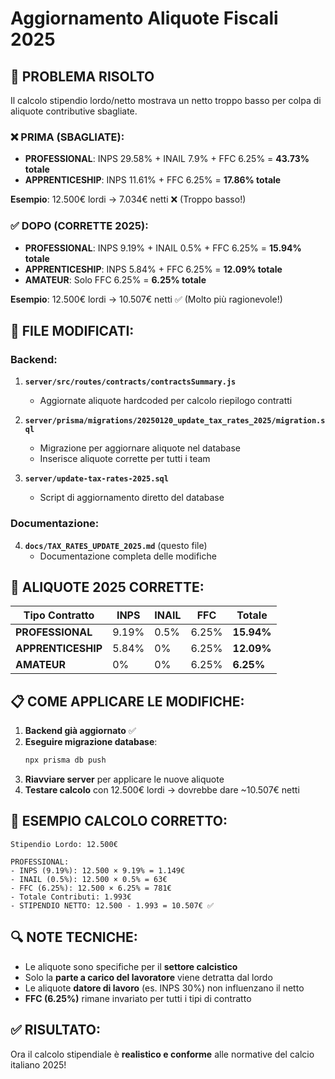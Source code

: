 # Aggiornamento Aliquote Fiscali 2025

## 🎯 **PROBLEMA RISOLTO**
Il calcolo stipendio lordo/netto mostrava un netto troppo basso per colpa di aliquote contributive sbagliate.

### **❌ PRIMA (SBAGLIATE):**
- **PROFESSIONAL**: INPS 29.58% + INAIL 7.9% + FFC 6.25% = **43.73% totale**
- **APPRENTICESHIP**: INPS 11.61% + FFC 6.25% = **17.86% totale**

**Esempio**: 12.500€ lordi → 7.034€ netti ❌ (Troppo basso!)

### **✅ DOPO (CORRETTE 2025):**
- **PROFESSIONAL**: INPS 9.19% + INAIL 0.5% + FFC 6.25% = **15.94% totale**
- **APPRENTICESHIP**: INPS 5.84% + FFC 6.25% = **12.09% totale**
- **AMATEUR**: Solo FFC 6.25% = **6.25% totale**

**Esempio**: 12.500€ lordi → 10.507€ netti ✅ (Molto più ragionevole!)

## 📂 **FILE MODIFICATI:**

### **Backend:**
1. **`server/src/routes/contracts/contractsSummary.js`**
   - Aggiornate aliquote hardcoded per calcolo riepilogo contratti

2. **`server/prisma/migrations/20250120_update_tax_rates_2025/migration.sql`**
   - Migrazione per aggiornare aliquote nel database
   - Inserisce aliquote corrette per tutti i team

3. **`server/update-tax-rates-2025.sql`**
   - Script di aggiornamento diretto del database

### **Documentazione:**
4. **`docs/TAX_RATES_UPDATE_2025.md`** (questo file)
   - Documentazione completa delle modifiche

## 🎯 **ALIQUOTE 2025 CORRETTE:**

| Tipo Contratto | INPS | INAIL | FFC | Totale |
|----------------|------|-------|-----|--------|
| **PROFESSIONAL** | 9.19% | 0.5% | 6.25% | **15.94%** |
| **APPRENTICESHIP** | 5.84% | 0% | 6.25% | **12.09%** |
| **AMATEUR** | 0% | 0% | 6.25% | **6.25%** |

## 📋 **COME APPLICARE LE MODIFICHE:**

1. **Backend già aggiornato** ✅
2. **Eseguire migrazione database**:
   ```bash
   npx prisma db push
   ```
3. **Riavviare server** per applicare le nuove aliquote
4. **Testare calcolo** con 12.500€ lordi → dovrebbe dare ~10.507€ netti

## 🧮 **ESEMPIO CALCOLO CORRETTO:**

```
Stipendio Lordo: 12.500€

PROFESSIONAL:
- INPS (9.19%): 12.500 × 9.19% = 1.149€
- INAIL (0.5%): 12.500 × 0.5% = 63€
- FFC (6.25%): 12.500 × 6.25% = 781€
- Totale Contributi: 1.993€
- STIPENDIO NETTO: 12.500 - 1.993 = 10.507€ ✅
```

## 🔍 **NOTE TECNICHE:**

- Le aliquote sono specifiche per il **settore calcistico**
- Solo la **parte a carico del lavoratore** viene detratta dal lordo
- Le aliquote **datore di lavoro** (es. INPS 30%) non influenzano il netto
- **FFC (6.25%)** rimane invariato per tutti i tipi di contratto

## ✅ **RISULTATO:**
Ora il calcolo stipendiale è **realistico e conforme** alle normative del calcio italiano 2025!














